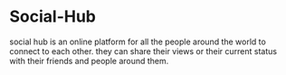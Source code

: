# Social-Hub

social hub is an online platform for all the people around the world to connect to each other. they can share their views or their current status with their friends and people around them.
